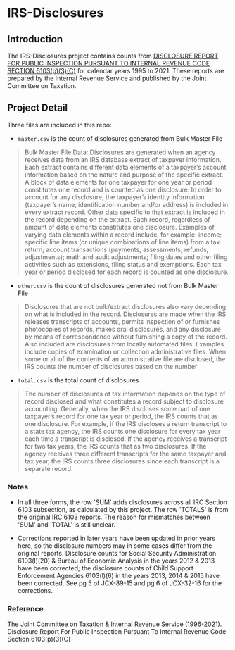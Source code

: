 # IRS-Disclosures
## Introduction
The IRS-Disclosures project contains counts from [DISCLOSURE REPORT FOR PUBLIC INSPECTION PURSUANT TO INTERNAL REVENUE CODE SECTION 6103(p)(3)(C)](https://www.jct.gov/search/?keyword=Disclosure%20report%20for%20public%20inspection%20pursuant%20to%20Internal%20Revenue%20code%20section%206103(p)(3)(C)&it=content) for calendar years 1995 to 2021. These reports are prepared by the Internal Revenue Service and published by the Joint Committee on Taxation. 

## Project Detail
Three files are included in this repo:
- `master.csv` is the count of disclosures generated from Bulk Master File

> Bulk Master File Data: Disclosures are generated when an agency receives data from an IRS database extract of taxpayer information. Each extract contains different data elements of a taxpayer’s account information based on the nature and purpose of the specific extract. A block of data elements for one taxpayer for one year or period constitutes one record and is counted as one disclosure. In order to account for any disclosure, the taxpayer’s identity information (taxpayer’s name, identification number and/or address) is included in every extract record. Other data specific to that extract is included in the record depending on the extract. Each record, regardless of amount of data elements constitutes one disclosure. Examples of varying data elements within a record include, for example: income; specific line items (or unique combinations of line items) from a tax return; account transactions (payments, assessments, refunds, adjustments); math and audit adjustments; filing dates and other filing activities such as extensions, filing status and exemptions. Each tax year or period disclosed for each record is counted as one disclosure.

- `other.csv` is the count of disclosures generated not from Bulk Master File 

> Disclosures that are not bulk/extract disclosures also vary depending on what is included in the record. Disclosures are made when the IRS releases transcripts of accounts, permits inspection of or furnishes photocopies of records, makes oral disclosures, and any disclosure by means of correspondence without furnishing a copy of the record. Also included are disclosures from locally automated files. Examples include copies of examination or collection administrative files. When some or all of the contents of an administrative file are disclosed, the IRS counts the number of disclosures based on the number

- `total.csv` is the total count of disclosures 

> The number of disclosures of tax information depends on the type of record disclosed and what constitutes a record subject to disclosure accounting. Generally, when the IRS discloses some part of one taxpayer’s record for one tax year or period, the IRS counts that as one disclosure. For example, if the IRS discloses a return transcript to a state tax agency, the IRS counts one disclosure for every tax year each time a transcript is disclosed. If the agency receives a transcript for two tax years, the IRS counts that as two disclosures. If the agency receives three different transcripts for the same taxpayer and tax year, the IRS counts three disclosures since each transcript is a separate record.


### Notes
- In all three forms, the row 'SUM' adds disclosures across all IRC Section 6103 subsection, as calculated by this project. The row 'TOTALS' is from the original IRC 6103 reports. The reason for mismatches between 'SUM' and 'TOTAL' is still unclear. 

- Corrections reported in later years have been updated in prior years here, so the disclosure numbers may in some cases differ from the original reports. Disclosure counts for Social Security Administration 6103(l)(20) & Bureau of Economic Analysis in the years 2012 & 2013 have been corrected; the disclosure counts of Child Support Enforcement Agencies 6103(l)(6) in the years 2013, 2014 & 2015 have been corrected. See pg 5 of JCX-89-15 and pg 6 of JCX-32-16 for the corrections. 

### Reference
The Joint Committee on Taxation & Internal Revenue Service (1996-2021). Disclosure Report For Public Inspection Pursuant To Internal Revenue Code Section 6103(p)(3)(C) 
